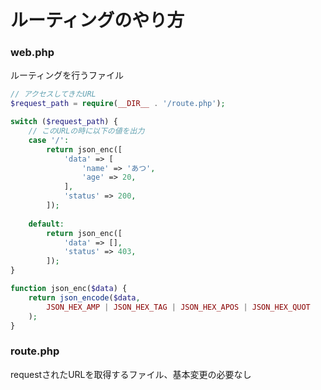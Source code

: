 
# ルーティングのやり方


### web.php
ルーティングを行うファイル

``` php
// アクセスしてきたURL
$request_path = require(__DIR__ . '/route.php');

switch ($request_path) {
    // このURLの時に以下の値を出力
    case '/':
        return json_enc([
            'data' => [
                'name' => 'あつ',
                'age' => 20,
            ],
            'status' => 200,
        ]);
    
    default:
        return json_enc([
            'data' => [],
            'status' => 403,
        ]);
}

function json_enc($data) {
    return json_encode($data,
        JSON_HEX_AMP | JSON_HEX_TAG | JSON_HEX_APOS | JSON_HEX_QUOT
    );
}
```

### route.php
requestされたURLを取得するファイル、基本変更の必要なし


